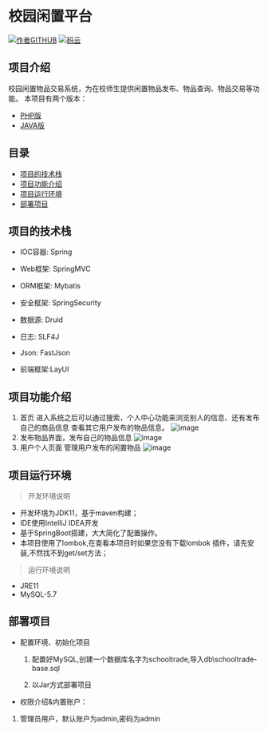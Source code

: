 # 校园闲置平台

<p>
  <a href="https://github.com/hhyygg2009"><img src="https://img.shields.io/badge/%E5%85%AC%E4%BC%97%E5%8F%B7-hhyygg2009-blue" alt="作者GITHUB"></a>
  <a href="https://gitee.com/hhyygg"><img src="https://img.shields.io/badge/%E7%A0%81%E4%BA%91-%E9%A1%B9%E7%9B%AE%E5%9C%B0%E5%9D%80-orange" alt="码云"></a>
</p>

## 项目介绍

校园闲置物品交易系统，为在校师生提供闲置物品发布、物品查询、物品交易等功能。 本项目有两个版本：

+ [PHP版](https://gitee.com/hhyygg/schooltrade-java)
+ [JAVA版](https://gitee.com/hhyygg/schooltrade-php)

## 目录

- [项目的技术栈](#项目的技术栈)
- [项目功能介绍](#项目功能介绍)
- [项目运行环境](#项目运行环境)
- [部署项目](#部署项目)

## 项目的技术栈

+ IOC容器: Spring

+ Web框架: SpringMVC

+ ORM框架: Mybatis

+ 安全框架: SpringSecurity

+ 数据源: Druid

+ 日志: SLF4J

+ Json: FastJson

+ 前端框架:LayUI

## 项目功能介绍

1) 首页
   进入系统之后可以通过搜索，个人中心功能来浏览别人的信息、还有发布自己的商品信息
   查看其它用户发布的物品信息。
   ![image](https://raw.githubusercontent.com/hhyygg2009/schooltrade-java/master/images/search.png)
2) 发布物品界面，发布自己的物品信息
 ![image](https://raw.githubusercontent.com/hhyygg2009/schooltrade-java/master/images/release.png)
3) 用户个人页面
   管理用户发布的闲置物品
   ![image](https://raw.githubusercontent.com/hhyygg2009/schooltrade-java/master/images/my.png)

## 项目运行环境

> 开发环境说明

+ 开发环境为JDK11，基于maven构建；
+ IDE使用IntelliJ IDEA开发
+ 基于SpringBoot搭建，大大简化了配置操作。
+ 本项目使用了lombok,在查看本项目时如果您没有下载lombok 插件，请先安装,不然找不到get/set方法；

> 运行环境说明

+ JRE11
+ MySQL-5.7

## 部署项目

- 配置环境、初始化项目

    1) 配置好MySQL,创建一个数据库名字为schooltrade,导入db\schooltrade-base.sql

    2) 以Jar方式部署项目


- 权限介绍&内置账户：

1) 管理员用户，默认账户为admin,密码为admin

